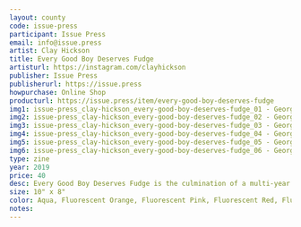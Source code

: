 ```yaml
---
layout: county 
code: issue-press
participant: Issue Press
email: info@issue.press
artist: Clay Hickson
title: Every Good Boy Deserves Fudge
artisturl: https://instagram.com/clayhickson
publisher: Issue Press
publisherurl: https://issue.press
howpurchase: Online Shop
producturl: https://issue.press/item/every-good-boy-deserves-fudge
img1: issue-press_clay-hickson_every-good-boy-deserves-fudge_01 - George Wietor.jpg
img2: issue-press_clay-hickson_every-good-boy-deserves-fudge_02 - George Wietor.jpg
img3: issue-press_clay-hickson_every-good-boy-deserves-fudge_03 - George Wietor.jpg
img4: issue-press_clay-hickson_every-good-boy-deserves-fudge_04 - George Wietor.jpg
img5: issue-press_clay-hickson_every-good-boy-deserves-fudge_05 - George Wietor.jpg
img6: issue-press_clay-hickson_every-good-boy-deserves-fudge_06 - George Wietor.jpg
type: zine
year: 2019
price: 40
desc: Every Good Boy Deserves Fudge is the culmination of a multi-year exploration of color, psychedelia and storytelling.Through found text and subtle clues of the passage of time, loose narratives reveal themselves in this hallucinatory day trip from inner-city to a country cabin. A journey from the pleasures of the material world into the mysterious richness of the human psyche. By working mainly in fluorescent inks, Hickson attempts to create imagery that is simultaneously familiar, inviting and disorienting., 
size: 10" x 8"
color: Aqua, Fluorescent Orange, Fluorescent Pink, Fluorescent Red, Fluorescent Yellow, Orchid
notes: 
---
```

